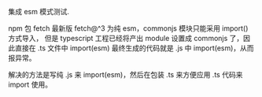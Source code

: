 集成 esm 模式测试.

npm 包 fetch 最新版 fetch@^3 为纯 esm，commonjs 模块只能采用 import() 方式导入，
但是 typescript 工程已经将产出 module 设置成 commonjs 了，因此直接在 .ts 文件中 import(esm) 最终生成的代码就是 .js 中 import(esm)，从而报异常。

解决的方法是写纯 .js 来 import(esm)，然后在包装 .ts 来方便应用 .ts 代码来 import 使用。
